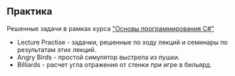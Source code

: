 ## Практика
Решенные задачи в рамках курса ["Основы программирования C#"](https://ulearn.me/course/basicprogramming)

- Lecture Practise - задачки, решенные по ходу лекций и семинары по результатам этих лекций.
- Angry Birds - простой симулятор выстрела из пушки.
- Billiards - расчет угла отражения от стенки при игре в бильярд.

